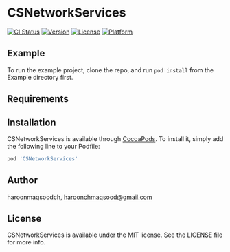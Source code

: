 # CSNetworkServices

[![CI Status](https://img.shields.io/travis/haroonmaqsoodch/CSNetworkServices.svg?style=flat)](https://travis-ci.org/haroonmaqsoodch/CSNetworkServices)
[![Version](https://img.shields.io/cocoapods/v/CSNetworkServices.svg?style=flat)](https://cocoapods.org/pods/CSNetworkServices)
[![License](https://img.shields.io/cocoapods/l/CSNetworkServices.svg?style=flat)](https://cocoapods.org/pods/CSNetworkServices)
[![Platform](https://img.shields.io/cocoapods/p/CSNetworkServices.svg?style=flat)](https://cocoapods.org/pods/CSNetworkServices)

## Example

To run the example project, clone the repo, and run `pod install` from the Example directory first.

## Requirements

## Installation

CSNetworkServices is available through [CocoaPods](https://cocoapods.org). To install
it, simply add the following line to your Podfile:

```ruby
pod 'CSNetworkServices'
```

## Author

haroonmaqsoodch, haroonchmaqsood@gmail.com

## License

CSNetworkServices is available under the MIT license. See the LICENSE file for more info.
